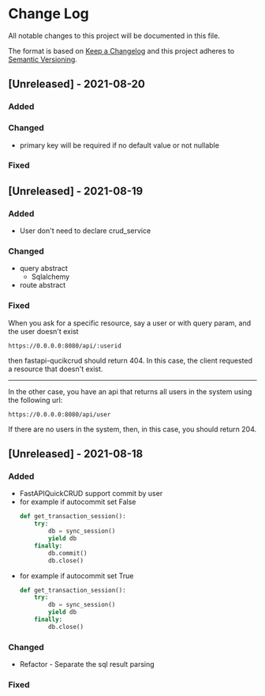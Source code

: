 
# Change Log
All notable changes to this project will be documented in this file.
 
The format is based on [Keep a Changelog](http://keepachangelog.com/)
and this project adheres to [Semantic Versioning](http://semver.org/).

## [Unreleased] - 2021-08-20
 
### Added
 
### Changed
- primary key will be required if no default value or not nullable


### Fixed


## [Unreleased] - 2021-08-19
 
### Added
- User don't need to declare crud_service



### Changed
- query abstract
    - Sqlalchemy
- route abstract
### Fixed

When you ask for a specific resource, say a user or with query param, and the user doesn't exist

 ```https://0.0.0.0:8080/api/:userid```
 
then fastapi-qucikcrud should return 404. In this case, the client requested a resource that doesn't exist.

----

In the other case, you have  an api that returns all users in the system using the following url:

 ```https://0.0.0.0:8080/api/user```

If there are no users in the system, then, in this case, you should return 204.


## [Unreleased] - 2021-08-18
 
### Added
 - FastAPIQuickCRUD support commit by user
  - for example if autocommit set False
    ```python
    def get_transaction_session():
        try:
            db = sync_session()
            yield db
        finally:
            db.commit()
            db.close()
    ```
  - for example if autocommit set True
    ```python
    def get_transaction_session():
        try:
            db = sync_session()
            yield db
        finally:
            db.close()
    ```
### Changed
- Refactor - Separate the sql result parsing


### Fixed
 